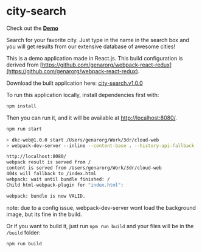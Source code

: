 # city-search

Check out the **[Demo](https://3drobotics.github.io/city-search/)**

Search for your favorite city. Just type in the name in the search box and you will get results from our extensive database of awesome cities!

This is a demo application made in React.js. This build configuration is derived from [https://github.com/genarorg/webpack-react-redux](https://github.com/genarorg/webpack-react-redux).

Download the built application here: [city-search.v1.0.0](https://github.com/genarorg/city-search/releases/tag/v1.0.0)

To run this application locally, install dependencies first with:

``` bash
npm install
```

Then you can run it, and it will be available at [http://localhost:8080/](http://localhost:8080/).

``` bash
npm run start

> dkc-web@1.0.0 start /Users/genarorg/Work/3dr/cloud-web
> webpack-dev-server --inline --content-base . --history-api-fallback

http://localhost:8080/
webpack result is served from /
content is served from /Users/genarorg/Work/3dr/cloud-web
404s will fallback to /index.html
webpack: wait until bundle finished: /
Child html-webpack-plugin for "index.html":

webpack: bundle is now VALID.
```
note: due to a config issue, webpack-dev-server wont load the background image, but its fine in the build.

Or if you want to build it, just run `npm run build` and your files will be in the `/build` folder:

``` bash
npm run build
```

